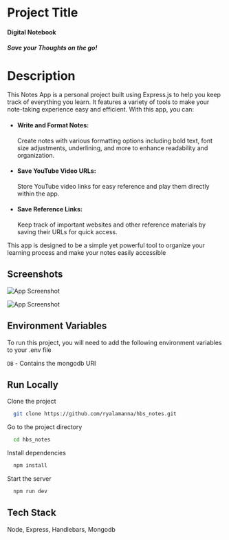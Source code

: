 
# Project Title

#### Digital Notebook
##### Save your Thoughts on the go!

# Description

This Notes App is a personal project built using Express.js to help you keep track of everything you learn. It features a variety of tools to make your note-taking experience easy and efficient. With this app, you can:

* #### Write and Format Notes: 
    Create notes with various formatting options including bold text, font size adjustments, underlining, and more to enhance readability and organization.

* #### Save YouTube Video URLs: 
    Store YouTube video links for easy reference and play them directly within the app.

* #### Save Reference Links: 
    Keep track of important websites and other reference materials by saving their URLs for quick access.
    
This app is designed to be a simple yet powerful tool to organize your learning process and make your notes easily accessible










## Screenshots

![App Screenshot](https://ryal-s3bucket-1.s3.amazonaws.com/projectScreenshots/hbs-gif.gif)

![App Screenshot](https://ryal-s3bucket-1.s3.amazonaws.com/projectScreenshots/hbs-notes-edit-screen.png)


## Environment Variables

To run this project, you will need to add the following environment variables to your .env file

`DB` - Contains the mongodb URI


## Run Locally

Clone the project

```bash
  git clone https://github.com/ryalamanna/hbs_notes.git
```

Go to the project directory

```bash
  cd hbs_notes
```

Install dependencies

```bash
  npm install
```

Start the server

```bash
  npm run dev
```


## Tech Stack

Node, Express, Handlebars, Mongodb

